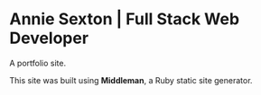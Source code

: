 # Annie Sexton | Full Stack Web Developer

A portfolio site.

This site was built using **Middleman**, a Ruby static site generator.